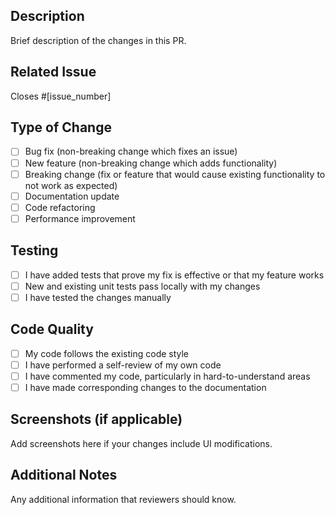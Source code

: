 ## Description
Brief description of the changes in this PR.

## Related Issue
Closes #[issue_number]

## Type of Change
- [ ] Bug fix (non-breaking change which fixes an issue)
- [ ] New feature (non-breaking change which adds functionality)
- [ ] Breaking change (fix or feature that would cause existing functionality to not work as expected)
- [ ] Documentation update
- [ ] Code refactoring
- [ ] Performance improvement

## Testing
- [ ] I have added tests that prove my fix is effective or that my feature works
- [ ] New and existing unit tests pass locally with my changes
- [ ] I have tested the changes manually

## Code Quality
- [ ] My code follows the existing code style
- [ ] I have performed a self-review of my own code
- [ ] I have commented my code, particularly in hard-to-understand areas
- [ ] I have made corresponding changes to the documentation

## Screenshots (if applicable)
Add screenshots here if your changes include UI modifications.

## Additional Notes
Any additional information that reviewers should know.